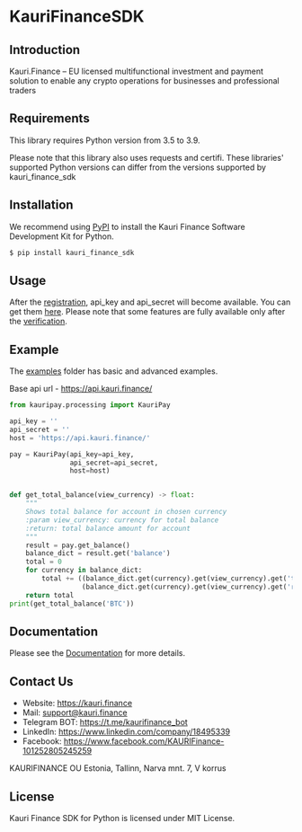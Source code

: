 # KauriFinanceSDK

## Introduction

Kauri.Finance – EU licensed multifunctional investment and payment solution to enable any crypto operations for businesses and professional traders

## Requirements

This library requires Python version from 3.5 to 3.9.

Please note that this library also uses requests and certifi. These libraries' supported Python versions can differ from the versions supported by kauri_finance_sdk
## Installation
We recommend using [PyPI](https://pypi.org/project/kauri_finance_sdk/) to install the Kauri Finance Software Development Kit for Python.
```bash
$ pip install kauri_finance_sdk
```
## Usage
After the [registration](https://kauri.finance/auth/registration), api_key and api_secret will become available.
You can get them [here](https://kauri.finance/settings/api).
Please note that some features are fully available only after the [verification](https://kauri.finance/verification).

## Example
The [examples](examples) folder has basic and advanced examples.

Base api url - https://api.kauri.finance/
```python
from kauripay.processing import KauriPay

api_key = ''
api_secret = ''
host = 'https://api.kauri.finance/'

pay = KauriPay(api_key=api_key,
               api_secret=api_secret,
               host=host)


def get_total_balance(view_currency) -> float:
    """
    Shows total balance for account in chosen currency
    :param view_currency: currency for total balance
    :return: total balance amount for account
    """
    result = pay.get_balance()
    balance_dict = result.get('balance')
    total = 0
    for currency in balance_dict:
        total += ((balance_dict.get(currency).get(view_currency).get('total')) +
                  (balance_dict.get(currency).get(view_currency).get('reserved')))
    return total
print(get_total_balance('BTC'))
```

## Documentation

Please see the [Documentation](https://github.com/kaurifinance/api-docs) for more details.

## Contact Us

- Website: https://kauri.finance
- Mail: support@kauri.finance
- Telegram BOT: https://t.me/kaurifinance_bot
- LinkedIn: https://www.linkedin.com/company/18495339
- Facebook: https://www.facebook.com/KAURIFinance-101252805245259

KAURIFINANCE OU Estonia,
Tallinn, Narva mnt. 7, V korrus

## License
Kauri Finance SDK for Python is licensed under MIT License.
